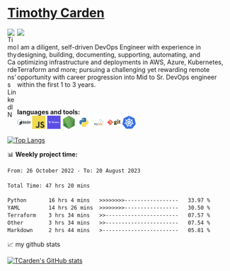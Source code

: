 # [Timothy Carden](https://www.linkedin.com/in/timothy-carden-52328a8/)

<a href="https://www.linkedin.com/in/timothy-carden-52328a8/">
  <img align="left" alt="Timothy Cardens's LinkedIN" width="22px" src="https://raw.githubusercontent.com/peterthehan/peterthehan/master/assets/linkedin.svg" />
</a>

![](https://visitor-badge.glitch.me/badge?page_id=timothycarden.timothycarden)

 I am a diligent, self-driven DevOps Engineer with experience in designing, building, documenting, supporting, automating, and optimizing infrastructure and deployments in AWS, Azure, Kubernetes, Terraform and more; pursuing a challenging yet rewarding remote opportunity with career progression into Mid to Sr. DevOps engineer within the first 1 to 3 years.

<br />

**languages and tools:**  
<code><img height="30" src="https://raw.githubusercontent.com/github/explore/80688e429a7d4ef2fca1e82350fe8e3517d3494d/topics/bash/bash.png"></code>
<code><img height="30" src="https://raw.githubusercontent.com/github/explore/80688e429a7d4ef2fca1e82350fe8e3517d3494d/topics/javascript/javascript.png"></code>
<code><img height="30" src="https://raw.githubusercontent.com/github/explore/80688e429a7d4ef2fca1e82350fe8e3517d3494d/topics/terraform/terraform.png"></code>
<code><img height="30" src="https://raw.githubusercontent.com/github/explore/80688e429a7d4ef2fca1e82350fe8e3517d3494d/topics/nodejs/nodejs.png"></code>
<code><img height="30" src="https://raw.githubusercontent.com/github/explore/80688e429a7d4ef2fca1e82350fe8e3517d3494d/topics/python/python.png"></code>
<code><img height="30" src="https://raw.githubusercontent.com/github/explore/80688e429a7d4ef2fca1e82350fe8e3517d3494d/topics/mysql/mysql.png"></code>
<code><img height="30" src="https://raw.githubusercontent.com/github/explore/80688e429a7d4ef2fca1e82350fe8e3517d3494d/topics/git/git.png"></code>
<code><img height="30" src="https://raw.githubusercontent.com/github/explore/80688e429a7d4ef2fca1e82350fe8e3517d3494d/topics/kubernetes/kubernetes.png"></code>

[![Top Langs](https://github-readme-stats.vercel.app/api/top-langs/?username=CHUBSxMQ9&langs_count=8&hide=html.css)](https://github.com/CHUBSxMQ9/github-readme-stats)

📊 **Weekly project time:**

<!--START_SECTION:waka-->

```txt
From: 26 October 2022 - To: 20 August 2023

Total Time: 47 hrs 20 mins

Python       16 hrs 4 mins   >>>>>>>>-----------------   33.97 %
YAML         14 hrs 26 mins  >>>>>>>>-----------------   30.50 %
Terraform    3 hrs 34 mins   >>-----------------------   07.57 %
Other        3 hrs 34 mins   >>-----------------------   07.54 %
Markdown     2 hrs 44 mins   >------------------------   05.81 %
```

<!--END_SECTION:waka-->

📈 my github stats

[![TCarden's GitHub stats](https://github-readme-stats.vercel.app/api?username=CHUBSxMQ9&show_icons=true&theme=radical)](https://github.com/CHUBSxMQ9/github-readme-stats)
